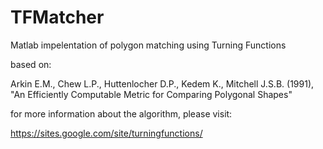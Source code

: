 # TFMatcher
Matlab impelentation of polygon matching using Turning Functions

based on:

Arkin E.M., Chew L.P., Huttenlocher D.P., Kedem K., Mitchell J.S.B. (1991),
"An Efficiently Computable Metric for Comparing Polygonal Shapes"

for more information about the algorithm, please visit:

https://sites.google.com/site/turningfunctions/



